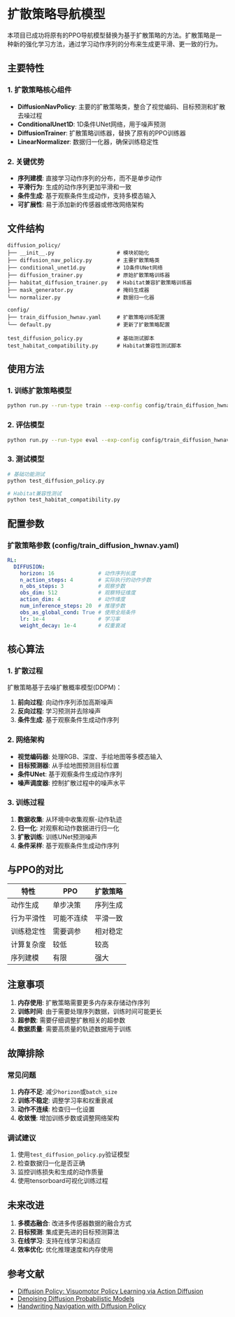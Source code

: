 # 扩散策略导航模型

本项目已成功将原有的PPO导航模型替换为基于扩散策略的方法。扩散策略是一种新的强化学习方法，通过学习动作序列的分布来生成更平滑、更一致的行为。

## 主要特性

### 1. 扩散策略核心组件

- **DiffusionNavPolicy**: 主要的扩散策略类，整合了视觉编码、目标预测和扩散去噪过程
- **ConditionalUnet1D**: 1D条件UNet网络，用于噪声预测
- **DiffusionTrainer**: 扩散策略训练器，替换了原有的PPO训练器
- **LinearNormalizer**: 数据归一化器，确保训练稳定性

### 2. 关键优势

- **序列建模**: 直接学习动作序列的分布，而不是单步动作
- **平滑行为**: 生成的动作序列更加平滑和一致
- **条件生成**: 基于观察条件生成动作，支持多模态输入
- **可扩展性**: 易于添加新的传感器或修改网络架构

## 文件结构

```
diffusion_policy/
├── __init__.py                    # 模块初始化
├── diffusion_nav_policy.py        # 主要扩散策略类
├── conditional_unet1d.py          # 1D条件UNet网络
├── diffusion_trainer.py           # 原始扩散策略训练器
├── habitat_diffusion_trainer.py   # Habitat兼容扩散策略训练器
├── mask_generator.py              # 掩码生成器
└── normalizer.py                  # 数据归一化器

config/
├── train_diffusion_hwnav.yaml     # 扩散策略训练配置
└── default.py                     # 更新了扩散策略配置

test_diffusion_policy.py           # 基础测试脚本
test_habitat_compatibility.py      # Habitat兼容性测试脚本
```

## 使用方法

### 1. 训练扩散策略模型

```bash
python run.py --run-type train --exp-config config/train_diffusion_hwnav.yaml
```

### 2. 评估模型

```bash
python run.py --run-type eval --exp-config config/train_diffusion_hwnav.yaml --model-dir path/to/model
```

### 3. 测试模型

```bash
# 基础功能测试
python test_diffusion_policy.py

# Habitat兼容性测试
python test_habitat_compatibility.py
```

## 配置参数

### 扩散策略参数 (config/train_diffusion_hwnav.yaml)

```yaml
RL:
  DIFFUSION:
    horizon: 16              # 动作序列长度
    n_action_steps: 4        # 实际执行的动作步数
    n_obs_steps: 3           # 观察步数
    obs_dim: 512             # 观察特征维度
    action_dim: 4            # 动作维度
    num_inference_steps: 20  # 推理步数
    obs_as_global_cond: True # 使用全局条件
    lr: 1e-4                 # 学习率
    weight_decay: 1e-4       # 权重衰减
```

## 核心算法

### 1. 扩散过程

扩散策略基于去噪扩散概率模型(DDPM)：

1. **前向过程**: 向动作序列添加高斯噪声
2. **反向过程**: 学习预测并去除噪声
3. **条件生成**: 基于观察条件生成动作序列

### 2. 网络架构

- **视觉编码器**: 处理RGB、深度、手绘地图等多模态输入
- **目标预测器**: 从手绘地图预测目标位置
- **条件UNet**: 基于观察条件生成动作序列
- **噪声调度器**: 控制扩散过程中的噪声水平

### 3. 训练过程

1. **数据收集**: 从环境中收集观察-动作轨迹
2. **归一化**: 对观察和动作数据进行归一化
3. **扩散训练**: 训练UNet预测噪声
4. **条件采样**: 基于观察条件生成动作序列

## 与PPO的对比

| 特性 | PPO | 扩散策略 |
|------|-----|----------|
| 动作生成 | 单步决策 | 序列生成 |
| 行为平滑性 | 可能不连续 | 平滑一致 |
| 训练稳定性 | 需要调参 | 相对稳定 |
| 计算复杂度 | 较低 | 较高 |
| 序列建模 | 有限 | 强大 |

## 注意事项

1. **内存使用**: 扩散策略需要更多内存来存储动作序列
2. **训练时间**: 由于需要处理序列数据，训练时间可能更长
3. **超参数**: 需要仔细调整扩散相关的超参数
4. **数据质量**: 需要高质量的轨迹数据用于训练

## 故障排除

### 常见问题

1. **内存不足**: 减少`horizon`或`batch_size`
2. **训练不稳定**: 调整学习率和权重衰减
3. **动作不连续**: 检查归一化设置
4. **收敛慢**: 增加训练步数或调整网络架构

### 调试建议

1. 使用`test_diffusion_policy.py`验证模型
2. 检查数据归一化是否正确
3. 监控训练损失和生成的动作质量
4. 使用tensorboard可视化训练过程

## 未来改进

1. **多模态融合**: 改进多传感器数据的融合方式
2. **目标预测**: 集成更先进的目标预测算法
3. **在线学习**: 支持在线学习和适应
4. **效率优化**: 优化推理速度和内存使用

## 参考文献

- [Diffusion Policy: Visuomotor Policy Learning via Action Diffusion](https://arxiv.org/abs/2303.04137)
- [Denoising Diffusion Probabilistic Models](https://arxiv.org/abs/2006.11239)
- [Handwriting Navigation with Diffusion Policy](https://github.com/your-repo/flodiff)
